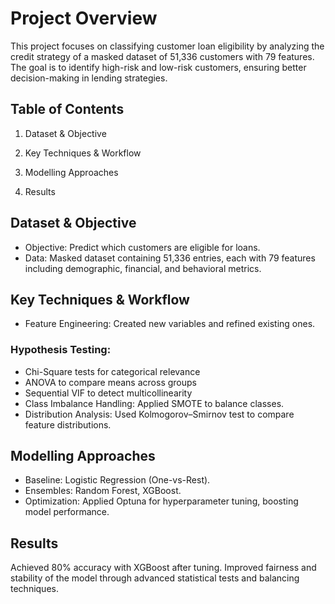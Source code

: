 # **Project Overview**

This project focuses on classifying customer loan eligibility by analyzing the credit strategy of a masked dataset of 51,336 customers with 79 features.
The goal is to identify high-risk and low-risk customers, ensuring better decision-making in lending strategies.

## **Table of Contents**

1. Dataset & Objective

2. Key Techniques & Workflow

3. Modelling Approaches

4. Results

## **Dataset & Objective**

* Objective: Predict which customers are eligible for loans.
* Data: Masked dataset containing 51,336 entries, each with 79 features including demographic, financial, and behavioral metrics.

## **Key Techniques & Workflow**

* Feature Engineering: Created new variables and refined existing ones.

### Hypothesis Testing:

* Chi-Square tests for categorical relevance
* ANOVA to compare means across groups
* Sequential VIF to detect multicollinearity
* Class Imbalance Handling: Applied SMOTE to balance classes.
* Distribution Analysis: Used Kolmogorov–Smirnov test to compare feature distributions.

## **Modelling Approaches**

* Baseline: Logistic Regression (One-vs-Rest).
* Ensembles: Random Forest, XGBoost.
* Optimization: Applied Optuna for hyperparameter tuning, boosting model performance.

## **Results**

Achieved 80% accuracy with XGBoost after tuning.
Improved fairness and stability of the model through advanced statistical tests and balancing techniques.
